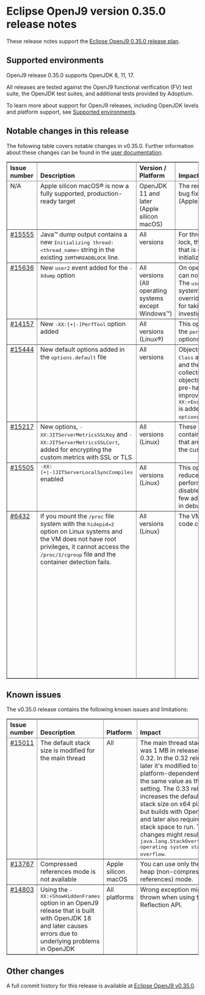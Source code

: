 <!--
* Copyright IBM Corp. and others 2022
*
* This program and the accompanying materials are made
* available under the terms of the Eclipse Public License 2.0
* which accompanies this distribution and is available at
* https://www.eclipse.org/legal/epl-2.0/ or the Apache
* License, Version 2.0 which accompanies this distribution and
* is available at https://www.apache.org/licenses/LICENSE-2.0.
*
* This Source Code may also be made available under the
* following Secondary Licenses when the conditions for such
* availability set forth in the Eclipse Public License, v. 2.0
* are satisfied: GNU General Public License, version 2 with
* the GNU Classpath Exception [1] and GNU General Public
* License, version 2 with the OpenJDK Assembly Exception [2].
*
* [1] https://www.gnu.org/software/classpath/license.html
* [2] https://openjdk.org/legal/assembly-exception.html
*
* SPDX-License-Identifier: EPL-2.0 OR Apache-2.0 OR GPL-2.0-only WITH Classpath-exception-2.0 OR GPL-2.0-only WITH OpenJDK-assembly-exception-1.0
-->

# Eclipse OpenJ9 version 0.35.0 release notes

These release notes support the [Eclipse OpenJ9 0.35.0 release plan](https://projects.eclipse.org/projects/technology.openj9/releases/0.35.0/plan).

## Supported environments

OpenJ9 release 0.35.0 supports OpenJDK 8, 11, 17.

All releases are tested against the OpenJ9 functional verification (FV) test suite, the OpenJDK test suites, and additional tests provided by Adoptium.

To learn more about support for OpenJ9 releases, including OpenJDK levels and platform support, see [Supported environments](https://eclipse.org/openj9/docs/openj9_support/index.html).

## Notable changes in this release

The following table covers notable changes in v0.35.0. Further information about these changes can be found in the [user documentation](https://www.eclipse.org/openj9/docs/version0.35/).

<table cellpadding="4" cellspacing="0" summary="" width="100%" rules="all" frame="border" border="1"><thead align="left">
<tr>
<th valign="bottom">Issue number</th>
<th valign="bottom">Description</th>
<th valign="bottom">Version / Platform</th>
<th valign="bottom">Impact</th>
</tr>
</thead>
<tbody>

<tr><td valign="top">N/A</td>
<td valign="top">Apple silicon macOS&reg; is now a fully supported, production-ready target</td>
<td valign="top">OpenJDK 11 and later (Apple silicon macOS) </td>
<td valign="top">The remaining features, performance items, and bug fixes are implemented, making AArch64 (Apple silicon) macOS a production-ready target.</td>
</tr>

<tr>
<td valign="top"><a href="https://github.com/eclipse-openj9/openj9/issues/15555">#15555</a></td>
<td valign="top"> Java&trade; dump output contains a new <tt>Initializing thread: &ltthread_name&gt</tt> string in the existing <tt>3XMTHREADBLOCK</tt> line.</td>
<td valign="top">All versions</td>
<td valign="top">For threads that are waiting for a class initialization lock, the Java dump output now shows the thread that is currently working to progress the initialization of the class.</td>
</tr>

<tr>
<td valign="top"><a href="https://github.com/eclipse-openj9/openj9/issues/15636">#15636</a></td>
<td valign="top"> New <tt>user2</tt> event added for the <tt>-Xdump</tt> option</td>
<td valign="top">All versions (All operating systems except Windows&trade;)</td>
<td valign="top">On operating systems other than Windows, you can now use the <tt>user2</tt> event for the <tt>-Xdump</tt> option. The <tt>user2</tt> event is commonly used for taking system dump files with exclusive access without overriding the <tt>user</tt> event, which is generally left for taking Java dump files for performance investigations. </td>
</tr>

<tr>
<td valign="top"><a href="https://github.com/eclipse-openj9/openj9/issues/14157">#14157</a></td>
<td valign="top">New <tt>-XX:[+|-]PerfTool</tt> option added</td>
<td valign="top">All versions (Linux&reg;)</td>
<td valign="top">This option enables or disables the JIT support for the <tt>perf</tt> tool without affecting the existing <tt>-Xjit</tt> options.</td>
</tr>

<tr>
<td valign="top"><a href="https://github.com/eclipse-openj9/openj9/pull/15444">#15444</a></td>
<td valign="top">New default options added in the <tt>options.default</tt> file</td>
<td valign="top">All versions</td>
<td valign="top">Objects that are created from classes <tt>Thread</tt> and <tt>Class</tt> are allocated in the tenure region directly and therefore, do not get moved by the garbage collector often. It takes time for such pre-tenured objects to get hashed and extended with a slot. To pre-hash those objects from the start and hence, improve performance, <tt>-XX:+EnsureHashed:java/lang/Class,java/lang/Thread</tt> is added to the list of default options in the <tt>options.default</tt> file.</td>
</tr>

<tr>
<td valign="top"><a href="https://github.com/eclipse-openj9/openj9/pull/15217">#15217</a></td>
<td valign="top"> New options, <tt>-XX:JITServerMetricsSSLKey</tt> and <tt>-XX:JITServerMetricsSSLCert</tt>, added for encrypting the custom metrics with SSL or TLS</td>
<td valign="top">All versions (Linux)</td>
<td valign="top">These options specify the names of the files that contain the private TLS or SSL key and certificate that are used for authentication and encryption of the custom metrics.</td>
</tr>

<tr>
<td valign="top"><a href="https://github.com/eclipse-openj9/openj9/pull/15505">#15505</a></td>
<td valign="top"><tt>-XX:[+|-]JITServerLocalSyncCompiles</tt> enabled </td>
<td valign="top">All versions (Linux)</td>
<td valign="top">This option is now enabled in most cases to reduce the latency of the compilations that are performed synchronously. The option remains disabled when you specify <tt>-Xjit:count=0</tt> and in a few advanced use cases such as running the JVM in debug mode.</td>
</tr>

<tr>
<td valign="top"><a href="https://github.com/eclipse/omr/pull/6432">#6432</a></td>
<td valign="top">If you mount the <tt>/proc</tt> file system with the <tt>hidepid=2</tt> option on Linux systems and the VM does not have root privileges, it cannot access the <tt>/proc/1/cgroup</tt> file and the container detection fails.</td>
<td valign="top">All versions (Linux)</td>
<td valign="top">The VM fails to start when the container detection code cannot access the <tt>/proc/1/cgroup</tt> file.</td>
<td valign="top">Remount the <tt>/proc</tt> file system with the <tt>hidepid=0</tt> option or remount the <tt>/proc</tt> file system with the <tt>gid</tt> option to allow users in a certain group to access the <tt>/proc</tt> file system.</td>
</tr>

</tbody>
</table>

## Known issues

The v0.35.0 release contains the following known issues and limitations:

<table cellpadding="4" cellspacing="0" summary="" width="100%" rules="all" frame="border" border="1">
<thead align="left">
<tr>
<th valign="bottom">Issue number</th>
<th valign="bottom">Description</th>
<th valign="bottom">Platform</th>
<th valign="bottom">Impact</th>
<th valign="bottom">Workaround</th>
</tr>
</thead>

<tbody>
<tr>
<td valign="top"><a href="https://github.com/eclipse-openj9/openj9/issues/15011">#15011</a></td>
<td valign="top">The default stack size is modified for the main thread</td>
<td valign="top">All</td>
<td valign="top">The main thread stack size was 1 MB in releases prior to 0.32. In the 0.32 release and later it's modified to a smaller
platform-dependent value, the same value as the <tt>-Xmso</tt> setting. The 0.33 release increases the default <tt>-Xmso</tt> stack size
on x64 platforms, but builds with OpenJDK 17 and later also require more stack space to run. These changes might result in a
<tt>java.lang.StackOverflowError: operating system stack overflow</tt>.</td>
<td valign="top">Use <tt>-Xmso</tt> to set the default stack size. See the default value by using <tt>-verbose:sizes</tt>.</td>
</tr>

<tr>
<td valign="top"><a href="https://github.com/eclipse-openj9/openj9/issues/13767">#13767</a></td>
<td valign="top">Compressed references mode is not available</td>
<td valign="top">Apple silicon macOS</td>
<td valign="top">You can use only the large heap (non-compressed references) mode.</td>
<td valign="top">None</td>
</tr>

<tr>
<td valign="top"><a href="https://github.com/eclipse-openj9/openj9/issues/14803">#14803</a></td>
<td valign="top">Using the <tt>-XX:+ShowHiddenFrames</tt> option in an OpenJ9 release that is built with OpenJDK 18 and later causes errors due to underlying problems in OpenJDK</td>
<td valign="top">All platforms</td>
<td valign="top">Wrong exception might be thrown when using the Reflection API.</td>
<td valign="top">Avoid using the <tt>-XX:+ShowHiddenFrames</tt> option with OpenJDK 18 and later.</td>
</tr>

</tbody>
</table>

## Other changes

A full commit history for this release is available at [Eclipse OpenJ9 v0.35.0](https://github.com/eclipse-openj9/openj9/releases/tag/openj9-0.35.0).

